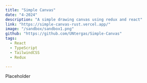 ```yaml
---
title: "Simple Canvas"
date: "4-2024"
description: "A simple drawing canvas using redux and react"
link: "https://simple-canvas-rust.vercel.app/"
image: "/sandbox/sandbox1.png"
github: "https://github.com/UNtergas/Simple-Canvas"
tags:
  - React
  - TypeScript
  - TailwindCSS
  - Redux

---
```


Placeholder  
